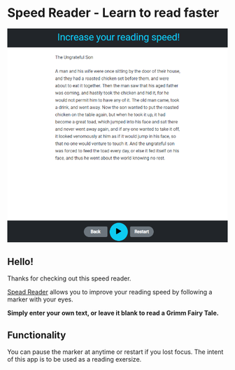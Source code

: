 # Speed Reader - Learn to read faster

![Design preview for the Chat app CSS illustration coding challenge](./images/Screenshot.png)

## Hello!

Thanks for checking out this speed reader.

[Spead Reader](https://speed-reader-fernando-lozano.vercel.app/) allows you to improve your reading speed by following a marker with your eyes.

**Simply enter your own text, or leave it blank to read a Grimm Fairy Tale.**

## Functionality

You can pause the marker at anytime or restart if you lost focus. The intent of this app is to be used as a reading exersize.
